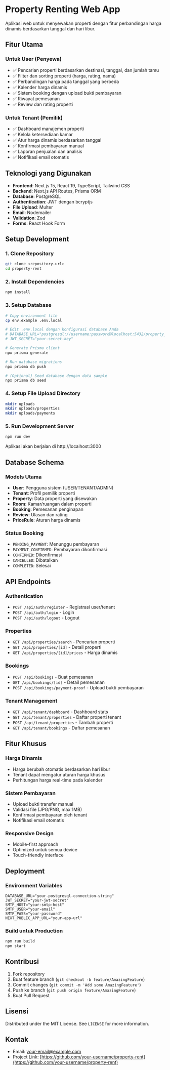# Property Renting Web App

Aplikasi web untuk menyewakan properti dengan fitur perbandingan harga dinamis berdasarkan tanggal dan hari libur.

## Fitur Utama

### Untuk User (Penyewa)
- ✅ Pencarian properti berdasarkan destinasi, tanggal, dan jumlah tamu
- ✅ Filter dan sorting properti (harga, rating, nama)
- ✅ Perbandingan harga pada tanggal yang berbeda
- ✅ Kalender harga dinamis
- ✅ Sistem booking dengan upload bukti pembayaran
- ✅ Riwayat pemesanan
- ✅ Review dan rating properti

### Untuk Tenant (Pemilik)
- ✅ Dashboard manajemen properti
- ✅ Kelola ketersediaan kamar
- ✅ Atur harga dinamis berdasarkan tanggal
- ✅ Konfirmasi pembayaran manual
- ✅ Laporan penjualan dan analisis
- ✅ Notifikasi email otomatis

## Teknologi yang Digunakan

- **Frontend**: Next.js 15, React 19, TypeScript, Tailwind CSS
- **Backend**: Next.js API Routes, Prisma ORM
- **Database**: PostgreSQL
- **Authentication**: JWT dengan bcryptjs
- **File Upload**: Multer
- **Email**: Nodemailer
- **Validation**: Zod
- **Forms**: React Hook Form

## Setup Development

### 1. Clone Repository
```bash
git clone <repository-url>
cd property-rent
```

### 2. Install Dependencies
```bash
npm install
```

### 3. Setup Database
```bash
# Copy environment file
cp env.example .env.local

# Edit .env.local dengan konfigurasi database Anda
# DATABASE_URL="postgresql://username:password@localhost:5432/property_rent"
# JWT_SECRET="your-secret-key"

# Generate Prisma client
npx prisma generate

# Run database migrations
npx prisma db push

# (Optional) Seed database dengan data sample
npx prisma db seed
```

### 4. Setup File Upload Directory
```bash
mkdir uploads
mkdir uploads/properties
mkdir uploads/payments
```

### 5. Run Development Server
```bash
npm run dev
```

Aplikasi akan berjalan di http://localhost:3000

## Database Schema

### Models Utama
- **User**: Pengguna sistem (USER/TENANT/ADMIN)
- **Tenant**: Profil pemilik properti
- **Property**: Data properti yang disewakan
- **Room**: Kamar/ruangan dalam properti
- **Booking**: Pemesanan penginapan
- **Review**: Ulasan dan rating
- **PriceRule**: Aturan harga dinamis

### Status Booking
- `PENDING_PAYMENT`: Menunggu pembayaran
- `PAYMENT_CONFIRMED`: Pembayaran dikonfirmasi
- `CONFIRMED`: Dikonfirmasi
- `CANCELLED`: Dibatalkan
- `COMPLETED`: Selesai

## API Endpoints

### Authentication
- `POST /api/auth/register` - Registrasi user/tenant
- `POST /api/auth/login` - Login
- `POST /api/auth/logout` - Logout

### Properties
- `GET /api/properties/search` - Pencarian properti
- `GET /api/properties/[id]` - Detail properti
- `GET /api/properties/[id]/prices` - Harga dinamis

### Bookings
- `POST /api/bookings` - Buat pemesanan
- `GET /api/bookings/[id]` - Detail pemesanan
- `POST /api/bookings/payment-proof` - Upload bukti pembayaran

### Tenant Management
- `GET /api/tenant/dashboard` - Dashboard stats
- `GET /api/tenant/properties` - Daftar properti tenant
- `POST /api/tenant/properties` - Tambah properti
- `GET /api/tenant/bookings` - Daftar pemesanan

## Fitur Khusus

### Harga Dinamis
- Harga berubah otomatis berdasarkan hari libur
- Tenant dapat mengatur aturan harga khusus
- Perhitungan harga real-time pada kalender

### Sistem Pembayaran
- Upload bukti transfer manual
- Validasi file (JPG/PNG, max 1MB)
- Konfirmasi pembayaran oleh tenant
- Notifikasi email otomatis

### Responsive Design
- Mobile-first approach
- Optimized untuk semua device
- Touch-friendly interface

## Deployment

### Environment Variables
```env
DATABASE_URL="your-postgresql-connection-string"
JWT_SECRET="your-jwt-secret"
SMTP_HOST="your-smtp-host"
SMTP_USER="your-email"
SMTP_PASS="your-password"
NEXT_PUBLIC_APP_URL="your-app-url"
```

### Build untuk Production
```bash
npm run build
npm start
```

## Kontribusi

1. Fork repository
2. Buat feature branch (`git checkout -b feature/AmazingFeature`)
3. Commit changes (`git commit -m 'Add some AmazingFeature'`)
4. Push ke branch (`git push origin feature/AmazingFeature`)
5. Buat Pull Request

## Lisensi

Distributed under the MIT License. See `LICENSE` for more information.

## Kontak

- Email: your-email@example.com
- Project Link: [https://github.com/your-username/property-rent](https://github.com/your-username/property-rent)